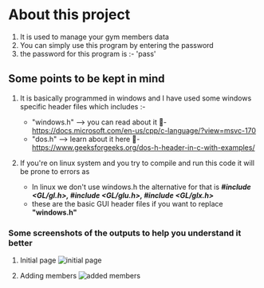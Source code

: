# About this project 
1. It is used to manage your gym members data 
2. You can simply use this program by entering the password 
3. the password for this program is :- 'pass'

## Some points to be kept in mind 
1. It is basically programmed in windows and I have used some windows specific header files which includes :- 
   - "windows.h" --> you can read about it 🔗-https://docs.microsoft.com/en-us/cpp/c-language/?view=msvc-170
   - "dos.h" --> learn about it here 🔗-https://www.geeksforgeeks.org/dos-h-header-in-c-with-examples/
    
2. If you're on linux system and you try to compile and run this code it will be prone to errors as <br> 
   - In linux we don't use windows.h the alternative for that is  ***#include <GL/gl.h>, #include <GL/glu.h>, #include <GL/glx.h>***
   - these are the basic GUI header files if you want to replace **"windows.h"** 
  
  
### Some screenshots of the outputs to help you understand it better 
1. Initial page 
![initial page](https://github.com/imjaikishan/StepIn_LTTS/blob/knifer/02_Images/inital%20page.jpg)

2. Adding members 
![added members](https://github.com/imjaikishan/StepIn_LTTS/blob/knifer/02_Images/add%20members.jpg)

